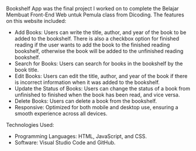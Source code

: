 Bookshelf App was the final project I worked on to complete the Belajar Membuat Front-End Web untuk Pemula class from Dicoding. The features on this website included:

- Add Books: Users can write the title, author, and year of the book to be added to the bookshelf. There is also a checkbox option for finished reading if the user wants to add the book to the finished reading bookshelf, otherwise the book will be added to the unfinished reading bookshelf.
- Search for Books: Users can search for books in the bookshelf by the book title.
- Edit Books: Users can edit the title, author, and year of the book if there is incorrect information when it was added to the bookshelf.
- Update the Status of Books: Users can change the status of a book from unfinished to finished when the book has been read, and vice versa.
- Delete Books: Users can delete a book from the bookshelf.
- Responsive: Optimized for both mobile and desktop use, ensuring a smooth experience across all devices.

Technologies Used:
- Programming Languages: HTML, JavaScript, and CSS.
- Software: Visual Studio Code and GitHub.
